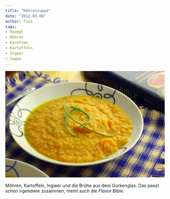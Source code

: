 ```yaml
---
title: "Möhrensuppe"
date: "2012-03-08" 
author: Tina
tags:
- Rezept
- Möhren
- Karotten
- Kartoffeln
- Ingwer
- Suppe
---
```


![](images/imgp8667.jpg "IMGP8667")

Möhren, Kartoffeln, Ingwer und die Brühe aus dem Gurkenglas. Das passt schon irgendwie zusammen, meint auch die _Flavor Bible_.
